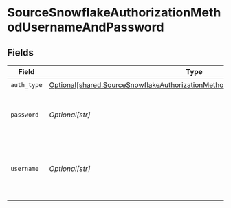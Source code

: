 # SourceSnowflakeAuthorizationMethodUsernameAndPassword


## Fields

| Field                                                                                                                                                                      | Type                                                                                                                                                                       | Required                                                                                                                                                                   | Description                                                                                                                                                                | Example                                                                                                                                                                    |
| -------------------------------------------------------------------------------------------------------------------------------------------------------------------------- | -------------------------------------------------------------------------------------------------------------------------------------------------------------------------- | -------------------------------------------------------------------------------------------------------------------------------------------------------------------------- | -------------------------------------------------------------------------------------------------------------------------------------------------------------------------- | -------------------------------------------------------------------------------------------------------------------------------------------------------------------------- |
| `auth_type`                                                                                                                                                                | [Optional[shared.SourceSnowflakeAuthorizationMethodUsernameAndPasswordAuthType]](undefined/models/shared/sourcesnowflakeauthorizationmethodusernameandpasswordauthtype.md) | :heavy_check_mark:                                                                                                                                                         | N/A                                                                                                                                                                        |                                                                                                                                                                            |
| `password`                                                                                                                                                                 | *Optional[str]*                                                                                                                                                            | :heavy_check_mark:                                                                                                                                                         | The password associated with the username.                                                                                                                                 |                                                                                                                                                                            |
| `username`                                                                                                                                                                 | *Optional[str]*                                                                                                                                                            | :heavy_check_mark:                                                                                                                                                         | The username you created to allow Airbyte to access the database.                                                                                                          | AIRBYTE_USER                                                                                                                                                               |